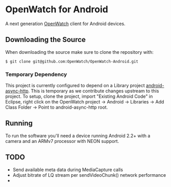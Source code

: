 OpenWatch for Android
=================

A next generation [OpenWatch](http://openwatch.net) client for Android devices.

Downloading the Source
----------------------
When downloading the source make sure to clone the repository with:

    $ git clone git@github.com:OpenWatch/OpenWatch-Android.git
    
### Temporary Dependency
This project is currently configured to depend on a Library project [android-async-http](https://github.com/OnlyInAmerica/android-async-http). This is temporary as we contribute changes upstream to this project. To setup, clone the project, import "Existing Android Code" in Eclipse, right click on the OpenWatch project -> Android -> Libraries -> Add Class Folder -> Point to android-async-http root.


Running
----------------------

To run the software you'll need a device running Android 2.2+ with a camera and an ARMv7 processor with NEON support.


TODO
----
+ Send available meta data during MediaCapture calls
+ Adjust bitrate of LQ stream per sendVideoChunk() network performance
+ 
